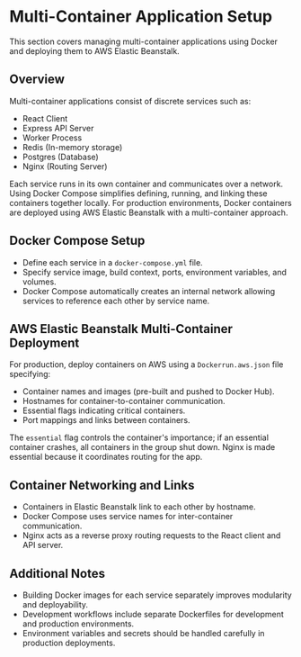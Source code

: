 # Multi-Container Application Setup
This section covers managing multi-container applications using Docker and deploying them to AWS Elastic Beanstalk. 

## Overview
Multi-container applications consist of discrete services such as:
- React Client
- Express API Server
- Worker Process
- Redis (In-memory storage)
- Postgres (Database)
- Nginx (Routing Server)

Each service runs in its own container and communicates over a network. Using Docker Compose simplifies defining, running, and linking these containers together locally. For production environments, Docker containers are deployed using AWS Elastic Beanstalk with a multi-container approach.

## Docker Compose Setup
- Define each service in a `docker-compose.yml` file.
- Specify service image, build context, ports, environment variables, and volumes.
- Docker Compose automatically creates an internal network allowing services to reference each other by service name.

## AWS Elastic Beanstalk Multi-Container Deployment
For production, deploy containers on AWS using a `Dockerrun.aws.json` file specifying:
- Container names and images (pre-built and pushed to Docker Hub).
- Hostnames for container-to-container communication.
- Essential flags indicating critical containers.
- Port mappings and links between containers.

The `essential` flag controls the container's importance; if an essential container crashes, all containers in the group shut down. Nginx is made essential because it coordinates routing for the app.

## Container Networking and Links
- Containers in Elastic Beanstalk link to each other by hostname.
- Docker Compose uses service names for inter-container communication.
- Nginx acts as a reverse proxy routing requests to the React client and API server.

## Additional Notes
- Building Docker images for each service separately improves modularity and deployability.
- Development workflows include separate Dockerfiles for development and production environments.
- Environment variables and secrets should be handled carefully in production deployments.

